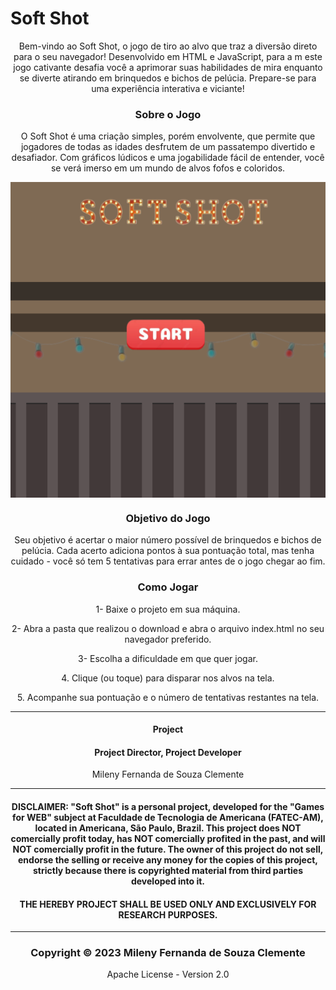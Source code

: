 # Soft Shot
<center>
<p>Bem-vindo ao Soft Shot, o jogo de tiro ao alvo que traz a diversão direto para o seu navegador! 
  Desenvolvido em HTML e JavaScript, para a m este jogo cativante desafia você a aprimorar suas habilidades de mira enquanto se diverte atirando em brinquedos e bichos de pelúcia. Prepare-se para uma experiência interativa e viciante!
</p>
<h3>Sobre o Jogo</h3>
<p>O Soft Shot é uma criação simples, porém envolvente, que permite que jogadores de todas as idades desfrutem de um passatempo divertido e desafiador. Com gráficos lúdicos e uma jogabilidade fácil de entender, você se verá imerso em um mundo de alvos fofos e coloridos.</p>
  <center>
    <img align="center" src="image/PrintTela.png">
  </center>


<h3>Objetivo do Jogo</h3>

<p>Seu objetivo é acertar o maior número possível de brinquedos e bichos de pelúcia. Cada acerto adiciona pontos à sua pontuação total, mas tenha cuidado - você só tem 5 tentativas para errar antes de o jogo chegar ao fim.</p>

<h3>Como Jogar</h3>
<p>1- Baixe o projeto em sua máquina.</p>
<p>2- Abra a pasta que realizou o download e abra o arquivo index.html no seu navegador preferido.</p>
<p>3- Escolha a dificuldade em que quer jogar.</p>
<p>4. Clique (ou toque) para disparar nos alvos na tela.</p>
<p>5. Acompanhe sua pontuação e o número de tentativas restantes na tela.</p>


  <hr>

<h4 align="center"> Project </h4>
<h4 align="center"> Project Director, Project Developer </h4> 

<p align="center"> Mileny Fernanda de Souza Clemente </p>

<hr>

<h4 align="center"> DISCLAIMER: "Soft Shot" is a personal project, developed for the "Games for WEB" subject at Faculdade de Tecnologia de Americana (FATEC-AM), located in Americana, São Paulo, Brazil. This project does NOT comercially profit today, has NOT comercially profited in the past, and will NOT comercially profit in the future. The owner of this project do not sell, endorse the selling or receive any money for the copies of this project, strictly because there is copyrighted material from third parties developed into it. </h4>
<h4 align="center"> THE HEREBY PROJECT SHALL BE USED ONLY AND EXCLUSIVELY FOR RESEARCH PURPOSES.</h4>

<hr>

<h3 align="center"> Copyright © 2023 Mileny Fernanda de Souza Clemente </h3>
<p align="center"> Apache License - Version 2.0</p>
</center>
